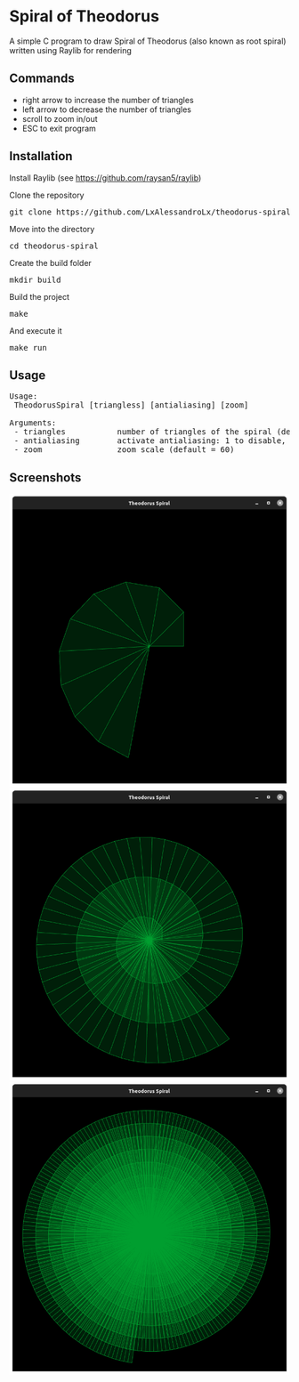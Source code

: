 # Spiral of Theodorus
A simple C program to draw Spiral of Theodorus (also known as root spiral) written using Raylib for rendering

## Commands
- right arrow to increase the number of triangles
- left arrow to decrease the number of triangles
- scroll to zoom in/out
- ESC to exit program

## Installation
Install Raylib (see https://github.com/raysan5/raylib)

Clone the repository
<pre>
git clone https://github.com/LxAlessandroLx/theodorus-spiral.git
</pre>
Move into the directory
<pre>
cd theodorus-spiral
</pre>
Create the build folder
<pre>
mkdir build
</pre>
Build the project
<pre>
make
</pre>
And execute it
<pre>
make run
</pre>

## Usage
<pre>
Usage: 
 TheodorusSpiral [triangless] [antialiasing] [zoom]

Arguments:
 - triangles           number of triangles of the spiral (default = 50)
 - antialiasing        activate antialiasing: 1 to disable, 2 to enable (default = 1)
 - zoom                zoom scale (default = 60)
</pre>

## Screenshots
![Screenshot 1](/screenshots/screenshot1.png)
![Screenshot 2](/screenshots/screenshot2.png)
![Screenshot 3](/screenshots/screenshot3.png)
